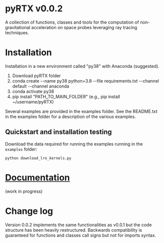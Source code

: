 # pyRTX v0.0.2

A collection of functions, classes and tools for the computation of non-gravitational acceleration on space probes leveraging ray tracing techniques.

# Installation

Installation in a new environment called "py38" with Anaconda (suggested).

1) Download pyRTX folder
2) conda create --name py38 python=3.8 --file requirements.txt --channel default --channel anaconda
3) conda activate py38
4) pip install "PATH_TO_MAIN_FOLDER" (e.g., pip install ~/username/pyRTX)

Several examples are provided in the examples folder. See the README.txt in the examples folder for a description of the various examples.

## Quickstart and installation testing
Download the data required for running the examples running in the `examples` folder:

`python download_lro_kernels.py` 

# [Documentation](https://gaelccc.github.io/pyRTX)
(work in progress)


# Change log
Version 0.0.2 implements the same functionalities as v0.0.1 but the code structure has been heavily restructured. Backwards compatibility is guaranteed for functions and classes call signs but not for imports syntax.
